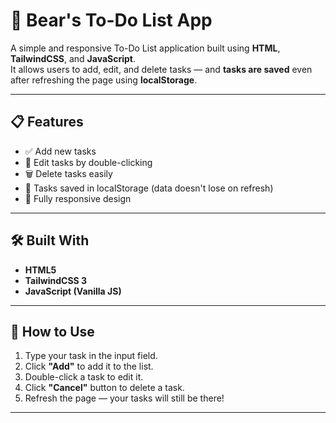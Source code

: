# 🐻 Bear's To-Do List App

A simple and responsive To-Do List application built using **HTML**, **TailwindCSS**, and **JavaScript**.  
It allows users to add, edit, and delete tasks — and **tasks are saved** even after refreshing the page using **localStorage**.

---

## 📋 Features
- ✅ Add new tasks
- 📝 Edit tasks by double-clicking
- 🗑️ Delete tasks easily
- 💾 Tasks saved in localStorage (data doesn't lose on refresh)
- 📱 Fully responsive design

---

## 🛠️ Built With
- **HTML5**
- **TailwindCSS 3**
- **JavaScript (Vanilla JS)**

---

## 🚀 How to Use
1. Type your task in the input field.
2. Click **"Add"** to add it to the list.
3. Double-click a task to edit it.
4. Click **"Cancel"** button to delete a task.
5. Refresh the page — your tasks will still be there!

---
